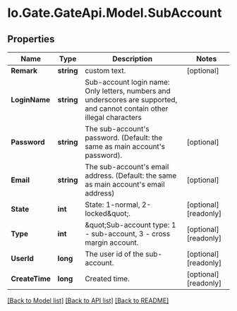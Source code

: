 
# Io.Gate.GateApi.Model.SubAccount

## Properties

Name | Type | Description | Notes
------------ | ------------- | ------------- | -------------
**Remark** | **string** | custom text. | [optional] 
**LoginName** | **string** | Sub-account login name: Only letters, numbers and underscores are supported, and cannot contain other illegal characters | 
**Password** | **string** | The sub-account&#39;s password. (Default: the same as main account&#39;s password). | [optional] 
**Email** | **string** | The sub-account&#39;s email address. (Default: the same as main account&#39;s email address) | [optional] 
**State** | **int** | State: 1-normal, 2-locked\&quot;. | [optional] [readonly] 
**Type** | **int** | \&quot;Sub-account type: 1 - sub-account, 3 - cross margin account. | [optional] [readonly] 
**UserId** | **long** | The user id of the sub-account. | [optional] [readonly] 
**CreateTime** | **long** | Created time. | [optional] [readonly] 

[[Back to Model list]](../README.md#documentation-for-models)
[[Back to API list]](../README.md#documentation-for-api-endpoints)
[[Back to README]](../README.md)
